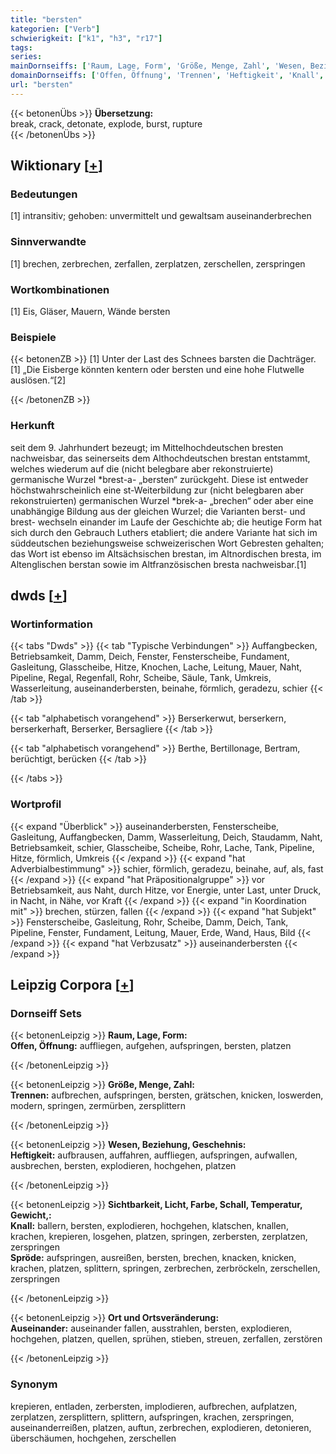 ```yaml
---
title: "bersten"
kategorien: ["Verb"]
schwierigkeit: ["k1", "h3", "r17"]
tags:
series:
mainDornseiffs: ['Raum, Lage, Form', 'Größe, Menge, Zahl', 'Wesen, Beziehung, Geschehnis', 'Sichtbarkeit, Licht, Farbe, Schall, Temperatur, Gewicht,', 'Ort und Ortsveränderung']
domainDornseiffs: ['Offen, Öffnung', 'Trennen', 'Heftigkeit', 'Knall', 'Spröde', 'Auseinander']
url: "bersten"
---
```


{{< betonenÜbs >}}
**Übersetzung:**  
break, crack, detonate, explode, burst, rupture  
{{< /betonenÜbs >}}

## Wiktionary [[+](https://de.wiktionary.org/wiki/bersten)]

### Bedeutungen
[1] intransitiv; gehoben: unvermittelt und gewaltsam auseinanderbrechen  

### Sinnverwandte
[1] brechen, zerbrechen, zerfallen, zerplatzen, zerschellen, zerspringen  

### Wortkombinationen
[1] Eis, Gläser, Mauern, Wände bersten  

### Beispiele
{{< betonenZB >}}
[1] Unter der Last des Schnees barsten die Dachträger.  
[1] „Die Eisberge könnten kentern oder bersten und eine hohe Flutwelle auslösen.“[2]  

{{< /betonenZB >}}
### Herkunft
seit dem 9. Jahrhundert bezeugt; im Mittelhochdeutschen bresten nachweisbar, das seinerseits dem Althochdeutschen brestan entstammt, welches wiederum auf die (nicht belegbare aber rekonstruierte) germanische Wurzel *brest-a- „bersten“ zurückgeht. Diese ist entweder höchstwahrscheinlich eine st-Weiterbildung zur (nicht belegbaren aber rekonstruierten) germanischen Wurzel *brek-a- „brechen“ oder aber eine unabhängige Bildung aus der gleichen Wurzel; die Varianten berst- und brest- wechseln einander im Laufe der Geschichte ab; die heutige Form hat sich durch den Gebrauch Luthers etabliert; die andere Variante hat sich im süddeutschen beziehungsweise schweizerischen Wort Gebresten gehalten; das Wort ist ebenso im Altsächsischen brestan, im Altnordischen bresta, im Altenglischen berstan sowie im Altfranzösischen bresta nachweisbar.[1]  



## dwds [[+](https://www.dwds.de/wb/bersten)]

### Wortinformation
{{< tabs "Dwds" >}}
{{< tab "Typische Verbindungen" >}}
Auffangbecken, Betriebsamkeit, Damm, Deich, Fenster, Fensterscheibe, Fundament, Gasleitung, Glasscheibe, Hitze, Knochen, Lache, Leitung, Mauer, Naht, Pipeline, Regal, Regenfall, Rohr, Scheibe, Säule, Tank, Umkreis, Wasserleitung, auseinanderbersten, beinahe, förmlich, geradezu, schier
{{< /tab >}}

{{< tab "alphabetisch vorangehend" >}}
Berserkerwut, berserkern, berserkerhaft, Berserker, Bersagliere
{{< /tab >}}

{{< tab "alphabetisch vorangehend" >}}
Berthe, Bertillonage, Bertram, berüchtigt, berücken
{{< /tab >}}

{{< /tabs >}}

### Wortprofil
{{< expand "Überblick" >}} auseinanderbersten, Fensterscheibe, Gasleitung, Auffangbecken, Damm, Wasserleitung, Deich, Staudamm, Naht, Betriebsamkeit, schier, Glasscheibe, Scheibe, Rohr, Lache, Tank, Pipeline, Hitze, förmlich, Umkreis {{< /expand >}}
{{< expand "hat Adverbialbestimmung" >}} schier, förmlich, geradezu, beinahe, auf, als, fast {{< /expand >}}
{{< expand "hat Präpositionalgruppe" >}} vor Betriebsamkeit, aus Naht, durch Hitze, vor Energie, unter Last, unter Druck, in Nacht, in Nähe, vor Kraft {{< /expand >}}
{{< expand "in Koordination mit" >}} brechen, stürzen, fallen {{< /expand >}}
{{< expand "hat Subjekt" >}} Fensterscheibe, Gasleitung, Rohr, Scheibe, Damm, Deich, Tank, Pipeline, Fenster, Fundament, Leitung, Mauer, Erde, Wand, Haus, Bild {{< /expand >}}
{{< expand "hat Verbzusatz" >}} auseinanderbersten {{< /expand >}}

## Leipzig Corpora [[+](https://corpora.uni-leipzig.de/en/res?word=bersten&corpusId=deu_newscrawl-public_2018)]

### Dornseiff Sets
{{< betonenLeipzig >}}
**Raum, Lage, Form:**  
**Offen, Öffnung:** auffliegen, aufgehen, aufspringen, bersten, platzen  

{{< /betonenLeipzig >}}


{{< betonenLeipzig >}}
**Größe, Menge, Zahl:**  
**Trennen:** aufbrechen, aufspringen, bersten, grätschen, knicken, loswerden, modern, springen, zermürben, zersplittern  

{{< /betonenLeipzig >}}


{{< betonenLeipzig >}}
**Wesen, Beziehung, Geschehnis:**  
**Heftigkeit:** aufbrausen, auffahren, auffliegen, aufspringen, aufwallen, ausbrechen, bersten, explodieren, hochgehen, platzen  

{{< /betonenLeipzig >}}


{{< betonenLeipzig >}}
**Sichtbarkeit, Licht, Farbe, Schall, Temperatur, Gewicht,:**  
**Knall:** ballern, bersten, explodieren, hochgehen, klatschen, knallen, krachen, krepieren, losgehen, platzen, springen, zerbersten, zerplatzen, zerspringen  
**Spröde:** aufspringen, ausreißen, bersten, brechen, knacken, knicken, krachen, platzen, splittern, springen, zerbrechen, zerbröckeln, zerschellen, zerspringen  

{{< /betonenLeipzig >}}


{{< betonenLeipzig >}}
**Ort und Ortsveränderung:**  
**Auseinander:** auseinander fallen, ausstrahlen, bersten, explodieren, hochgehen, platzen, quellen, sprühen, stieben, streuen, zerfallen, zerstören  

{{< /betonenLeipzig >}}

### Synonym
krepieren, entladen, zerbersten, implodieren, aufbrechen, aufplatzen, zerplatzen, zersplittern, splittern, aufspringen, krachen, zerspringen, auseinanderreißen, platzen, auftun, zerbrechen, explodieren, detonieren, überschäumen, hochgehen, zerschellen

